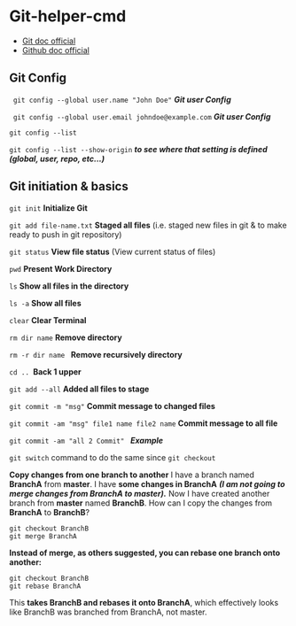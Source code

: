 # Git-helper-cmd
- [Git doc official](https://git-scm.com/docs)
- [Github doc official](https://docs.github.com/en)

## Git Config
``` git config --global user.name "John Doe"``` ***Git user Config***
 
``` git config --global user.email johndoe@example.com``` ***Git user Config***

```git config --list``` 

```git config --list --show-origin``` ***to see where that setting is defined (global, user, repo, etc...)***


## Git initiation & basics

```git init``` **Initialize Git**

```git add file-name.txt``` **Staged all files** (i.e. staged new files in git & to make ready to push in git repository)

```git status``` **View file status** (View current status of files)

```pwd``` **Present Work Directory**

```ls```  **Show all files in the directory**

```ls -a``` **Show all files <including hidden> in the directory**

```clear``` **Clear Terminal**

```rm dir name```  **Remove directory**
  
```rm -r dir name ``` **Remove recursively directory** 
  
```cd .. ```**Back 1 upper**

```git add --all``` **Added all files to stage**

```git commit -m "msg"``` **Commit message to changed files**

```git commit -am "msg" file1 name file2 name``` **Commit message to all file**

```git commit -am "all 2 Commit" ``` ***Example***

``git switch`` command to do the same since ``git checkout``
 
**Copy changes from one branch to another**
I have a branch named **BranchA** from **master**. I have **some changes in BranchA** ***(I am not going to merge changes from BranchA to master).***
Now I have created another branch from **master** named **BranchB**.
How can I copy the changes from **BranchA** to **BranchB**?

```
git checkout BranchB
git merge BranchA
```

**Instead of merge, as others suggested, you can rebase one branch onto another:**

```
git checkout BranchB
git rebase BranchA
```
 
This **takes BranchB and rebases it onto BranchA**, which effectively looks like BranchB was branched from BranchA, not master.
  





























